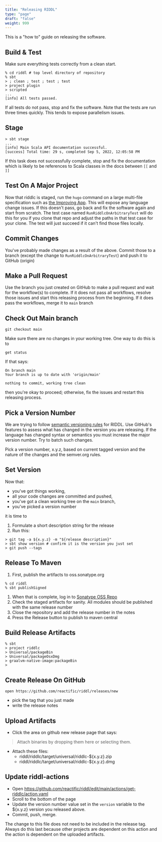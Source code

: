 ```yaml
---
title: "Releasing RIDDL"
type: "page"
draft: "false"
weight: 999
---
```


This is a "how to" guide on releasing the software. 

## Build & Test
Make sure everything tests correctly from a clean start. 
```shell
% cd riddl # top level directory of repository 
% sbt
> ; clean ; test ; test ; test
> project plugin
> scripted  
...
[info] All tests passed.
```
If all tests do not pass, stop and fix the software. Note that the tests are run
three times quickly. This tends to expose parallelism issues. 

## Stage
```shell
> sbt stage
...
[info] Main Scala API documentation successful.
[success] Total time: 29 s, completed Sep 5, 2022, 12:05:58 PM
```
If this task does not successfully complete, stop and fix the documentation which
is likely to be references to Scala classes in the docs between `[[` and `]]`

## Test On A Major Project
Now that riddlc is staged, run the `hugo` command on a large multi-file 
specification such as
[the Improving App](https://github.com/improving-ottawa/improving-app-riddl). 
This will expose any language change issues. If this doesn't pass, go back
and fix the software again and start from scratch. The test case named 
`RunRiddlcOnArbitraryTest` will do this for you if you clone that repo and 
adjust the paths in that test case for your clone. The test will just succeed
if it can't find those files locally. 

## Commit Changes
You've probably made changes as a result of the above. Commit those to a branch
(except the change to `RunRiddlcOnArbitraryTest`) and push it to GitHub (origin)

## Make a Pull Request
Use the branch you just created on GitHub to make a pull request and wait for
the workflow(s) to complete. If it does not pass all workflows, resolve those
issues and start this releasing process from the beginning. If it does pass the
workflows, merge it to `main` branch

## Check Out Main branch
```shell
git checkout main
```
Make sure there are no changes in your working tree.  One way to do this is to
```shell
get status
```
If that says:
```shell
On branch main
Your branch is up to date with 'origin/main'

nothing to commit, working tree clean
```
then you're okay to proceed; otherwise, fix the issues and restart this 
releasing process.

## Pick a Version Number
We are trying to follow [semantic versioning rules](https://semver.org/) 
for RIDDL. Use GitHub's features to 
assess what has changed in the version you are releasing. If the language has
changed syntax or semantics you must increase the major version number. Try to
batch such changes.

Pick a version number, x.y.z, based on current tagged version and the nature 
of the changes and the semver.org rules.

## Set Version
Now that:
* you've got things working,
* all your code changes are committed and pushed,
* you've got a clean working tree on the `main` branch,
* you've picked a version number

it is time to 

1. Formulate a short description string for the release
2. Run this:
```shell
> git tag -a ${x.y.z} -m "${release description}"
> sbt show version # confirm it is the version you just set
> git push --tags
```

## Release To Maven
1. First, publish the artifacts to oss.sonatype.org
```shell
% cd riddl
% sbt publishSigned
```
1. When that is complete, log in to 
   [Sonatype OSS Repo](https://oss.sonatype.org/#stagingRepositories)
2. Check the staged artifacts for sanity. All modules should be published with 
   the same release number
3. Close the repository and add the release number in the notes
4. Press the Release button to publish to maven central

## Build Release Artifacts

```shell
% sbt
> project riddlc
> Universal/packageBin
> Universal/packageOsxDmg
> graalvm-native-image:packageBin
> 
```

## Create Release On GitHub
```shell
open https://github.com/reactific/riddl/releases/new
```
* pick the tag that you just made 
* write the release notes

## Upload Artifacts

* Click the area on github new release page that says:
>  Attach binaries by dropping them here or selecting them.
* Attach these files:
  * riddl/riddlc/target/universal/riddlc-${x.y.z}.zip
  * riddl/riddlc/target/universal/riddlc-${x.y.z}.dmg


## Update riddl-actions
* Open https://github.com/reactific/riddl/edit/main/actions/get-riddlc/action.yaml
* Scroll to the bottom of the page
* Update the version number value set in the `version` variable to 
  the ${x.y.z} version you released above.
* Commit, push, merge.

The change to this file does not need to be included in the release tag. 
Always do this last because other projects are dependent on this action and the
action is dependent on the uploaded artifacts.
